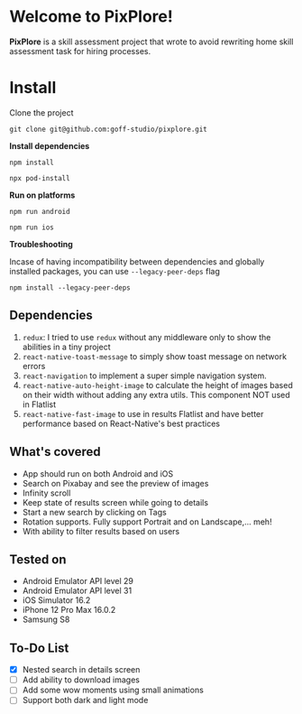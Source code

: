# Welcome to PixPlore!

**PixPlore** is a skill assessment project that wrote to avoid rewriting home skill assessment task for hiring processes.


# Install

Clone the project

    git clone git@github.com:goff-studio/pixplore.git
  
  **Install dependencies**

    npm install

    npx pod-install

    
**Run on platforms**

    npm run android

    npm run ios

    
**Troubleshooting**

Incase of having incompatibility between dependencies and globally installed packages, you can use `--legacy-peer-deps` flag

    npm install --legacy-peer-deps

## Dependencies

 1. `redux`: I tried to use `redux` without any middleware only to show the abilities in a tiny project
 2. `react-native-toast-message` to simply show toast message on network errors
 3. `react-navigation` to implement a super simple navigation system.
 4. `react-native-auto-height-image` to calculate the height of images based on their width without adding any extra utils. This component NOT used in Flatlist
 5. `react-native-fast-image` to use in results Flatlist and have better performance based on React-Native's best practices


## What's covered

 - App should run on both Android and iOS
 - Search on Pixabay and see the preview of images
 - Infinity scroll
 - Keep state of results screen while going to details
 - Start a new search by clicking on Tags
 - Rotation supports. Fully support Portrait and on Landscape,... meh!
 - With ability to filter results based on users

## Tested on

- Android Emulator API level 29
- Android Emulator API level 31
- iOS Simulator 16.2
- iPhone 12 Pro Max 16.0.2
- Samsung S8

## To-Do List

 - [x] Nested search in details screen 
 - [ ] Add ability to download images
 - [ ] Add some wow moments using small animations
 - [ ] Support both dark and light mode
